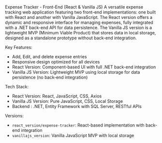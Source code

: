 Expense Tracker - Front-End (React & Vanilla JS)
A versatile expense tracking web application featuring two front-end implementations: one built with React and another with Vanilla JavaScript. The React version offers a dynamic and responsive interface for managing expenses, fully integrated with a .NET back-end API for data persistence. The Vanilla JS version is a lightweight MVP (Minimum Viable Product) that stores data in local storage, designed as a standalone prototype without back-end integration.

Key Features:
- Add, Edit, and delete expense entries
- Responsive design optimized for all devices
- React Version: Component-based UI with full .NET back-end integration
- Vanilla JS Version: Lightweight MVP using local storage for data persistence (no back-end integration)

Tech Stack:
- React Version: React, JavaScript, CSS, Axios
- Vanilla JS Version: Pure JavaScript, CSS, Local Storage
- Backend : .NET, Entity Framework with SQL Server, RESTful APIs

Versions:
- `react_version/expense-tracker`: React-based implementation with back-end integration
- `vanillajs_version`: Vanilla JavaScript MVP with local storage
